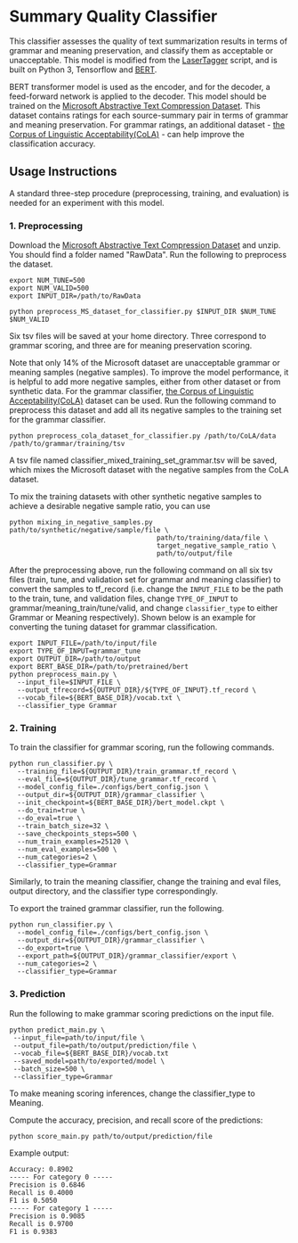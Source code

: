 # Summary Quality Classifier

This classifier assesses the quality of text summarization results in terms 
of grammar and meaning preservation, and classify them as acceptable or
unacceptable. This model is modified from the [LaserTagger](
https://github.com/google-research/lasertagger) script, and 
is built on Python 3, Tensorflow and 
[BERT](https://github.com/google-research/bert). 

BERT transformer model is used as the encoder, and for the decoder, a
feed-forward network is applied to the decoder. This model should be trained on
the [Microsoft Abstractive Text Compression Dataset](
https://www.microsoft.com/en-us/download/confirmation.aspx?id=54262).
This dataset contains ratings for each source-summary pair in terms of grammar and 
meaning preservation. For grammar ratings, an additional dataset - [the Corpus of Linguistic Acceptability(CoLA)](
https://nyu-mll.github.io/CoLA/) - can help improve the classification accuracy.

## Usage Instructions

A standard three-step procedure (preprocessing, training, and evaluation)
is needed for an experiment with this model.

### 1. Preprocessing

Download the 
[Microsoft Abstractive Text Compression Dataset](https://www.microsoft.com/en-us/download/confirmation.aspx?id=54262)
and unzip. You should find a folder named "RawData". Run the following to 
preprocess the dataset. 

```
export NUM_TUNE=500
export NUM_VALID=500
export INPUT_DIR=/path/to/RawData

python preprocess_MS_dataset_for_classifier.py $INPUT_DIR $NUM_TUNE $NUM_VALID
```

Six tsv files will be saved at your home directory. Three correspond to grammar scoring,
and three are for meaning preservation scoring. 

Note that only 14% of the Microsoft dataset are unacceptable grammar or meaning samples (negative samples). To
improve the model performance, it is helpful to add more negative samples, either from other dataset or from synthetic data.
For the grammar classifier, [the Corpus of Linguistic Acceptability(CoLA)](https://nyu-mll.github.io/CoLA/) dataset
can be used. Run the following command to preprocess this dataset and add all its negative samples to the training set for 
the grammar classifier.
 ```
 python preprocess_cola_dataset_for_classifier.py /path/to/CoLA/data /path/to/grammar/training/tsv
 ```
A tsv file named classifier_mixed_training_set_grammar.tsv will be saved, which mixes the Microsoft dataset
with the negative samples from the CoLA dataset. 

To mix the training datasets with other synthetic negative samples to achieve a desirable 
negative sample ratio, you can use 
```
python mixing_in_negative_samples.py path/to/synthetic/negative/sample/file \
                                     path/to/training/data/file \
                                     target_negative_sample_ratio \
                                     path/to/output/file
```

After the preprocessing above, run the following command on all six tsv files (train, tune, 
and validation set for grammar and meaning classifier) to convert the samples to tf_record 
(i.e. change the `INPUT_FILE` to be the path to the train, tune, and validation files, 
change `TYPE_OF_INPUT` to grammar/meaning_train/tune/valid, and change `classifier_type` to 
either Grammar or Meaning respectively). Shown below is an example for 
converting the tuning dataset for grammar classification.
```
export INPUT_FILE=/path/to/input/file
export TYPE_OF_INPUT=grammar_tune 
export OUTPUT_DIR=/path/to/output
export BERT_BASE_DIR=/path/to/pretrained/bert
python preprocess_main.py \
  --input_file=$INPUT_FILE \
  --output_tfrecord=${OUTPUT_DIR}/${TYPE_OF_INPUT}.tf_record \
  --vocab_file=${BERT_BASE_DIR}/vocab.txt \
  --classifier_type Grammar
```

### 2. Training

To train the classifier for grammar scoring, run the following commands. 
```
python run_classifier.py \
  --training_file=${OUTPUT_DIR}/train_grammar.tf_record \
  --eval_file=${OUTPUT_DIR}/tune_grammar.tf_record \
  --model_config_file=./configs/bert_config.json \
  --output_dir=${OUTPUT_DIR}/grammar_classifier \
  --init_checkpoint=${BERT_BASE_DIR}/bert_model.ckpt \
  --do_train=true \
  --do_eval=true \
  --train_batch_size=32 \
  --save_checkpoints_steps=500 \
  --num_train_examples=25120 \
  --num_eval_examples=500 \
  --num_categories=2 \
  --classifier_type=Grammar
```
Similarly, to train the meaning classifier, change the training 
and eval files, output directory, and the classifier type correspondingly.

To export the trained grammar classifier, run the following. 
```
python run_classifier.py \
  --model_config_file=./configs/bert_config.json \
  --output_dir=${OUTPUT_DIR}/grammar_classifier \
  --do_export=true \
  --export_path=${OUTPUT_DIR}/grammar_classifier/export \
  --num_categories=2 \
  --classifier_type=Grammar
```

### 3. Prediction

Run the following to make grammar scoring predictions on the input file. 
```
python predict_main.py \
 --input_file=path/to/input/file \
 --output_file=path/to/output/prediction/file \
 --vocab_file=${BERT_BASE_DIR}/vocab.txt
 --saved_model=path/to/exported/model \
 --batch_size=500 \
 --classifier_type=Grammar
```
To make meaning scoring inferences, change the classifier_type to Meaning.

Compute the accuracy, precision, and recall score of the predictions:
```
python score_main.py path/to/output/prediction/file
```
Example output:
```
Accuracy: 0.8902
----- For category 0 -----
Precision is 0.6846
Recall is 0.4000
F1 is 0.5050
----- For category 1 -----
Precision is 0.9085
Recall is 0.9700
F1 is 0.9383
```
